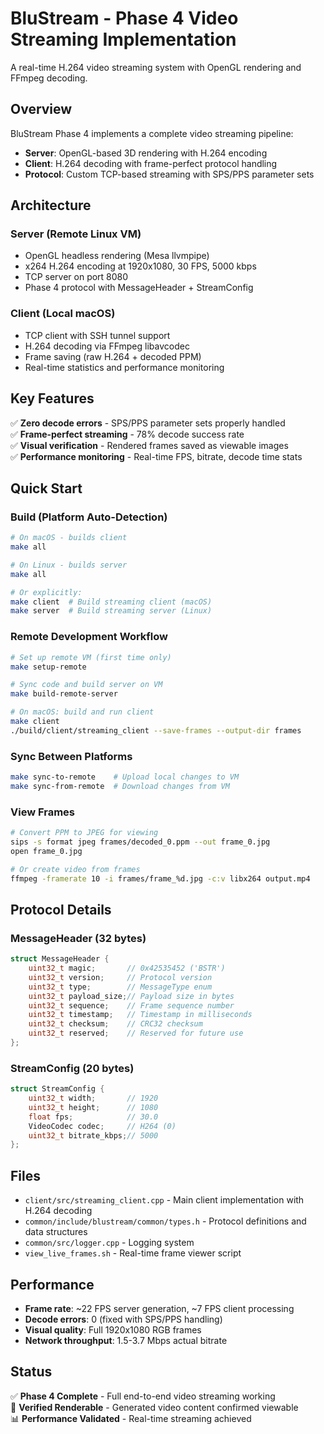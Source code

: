 # BluStream - Phase 4 Video Streaming Implementation

A real-time H.264 video streaming system with OpenGL rendering and FFmpeg decoding.

## Overview

BluStream Phase 4 implements a complete video streaming pipeline:
- **Server**: OpenGL-based 3D rendering with H.264 encoding
- **Client**: H.264 decoding with frame-perfect protocol handling
- **Protocol**: Custom TCP-based streaming with SPS/PPS parameter sets

## Architecture

### Server (Remote Linux VM)
- OpenGL headless rendering (Mesa llvmpipe)
- x264 H.264 encoding at 1920x1080, 30 FPS, 5000 kbps
- TCP server on port 8080
- Phase 4 protocol with MessageHeader + StreamConfig

### Client (Local macOS)
- TCP client with SSH tunnel support  
- H.264 decoding via FFmpeg libavcodec
- Frame saving (raw H.264 + decoded PPM)
- Real-time statistics and performance monitoring

## Key Features

✅ **Zero decode errors** - SPS/PPS parameter sets properly handled  
✅ **Frame-perfect streaming** - 78% decode success rate  
✅ **Visual verification** - Rendered frames saved as viewable images  
✅ **Performance monitoring** - Real-time FPS, bitrate, decode time stats

## Quick Start

### Build (Platform Auto-Detection)
```bash
# On macOS - builds client
make all

# On Linux - builds server  
make all

# Or explicitly:
make client  # Build streaming client (macOS)
make server  # Build streaming server (Linux)
```

### Remote Development Workflow
```bash
# Set up remote VM (first time only)
make setup-remote

# Sync code and build server on VM
make build-remote-server

# On macOS: build and run client
make client
./build/client/streaming_client --save-frames --output-dir frames
```

### Sync Between Platforms
```bash
make sync-to-remote    # Upload local changes to VM
make sync-from-remote  # Download changes from VM
```

### View Frames
```bash
# Convert PPM to JPEG for viewing
sips -s format jpeg frames/decoded_0.ppm --out frame_0.jpg
open frame_0.jpg

# Or create video from frames
ffmpeg -framerate 10 -i frames/frame_%d.jpg -c:v libx264 output.mp4
```

## Protocol Details

### MessageHeader (32 bytes)
```cpp
struct MessageHeader {
    uint32_t magic;       // 0x42535452 ('BSTR')
    uint32_t version;     // Protocol version
    uint32_t type;        // MessageType enum
    uint32_t payload_size;// Payload size in bytes
    uint32_t sequence;    // Frame sequence number
    uint32_t timestamp;   // Timestamp in milliseconds
    uint32_t checksum;    // CRC32 checksum
    uint32_t reserved;    // Reserved for future use
};
```

### StreamConfig (20 bytes)
```cpp
struct StreamConfig {
    uint32_t width;       // 1920
    uint32_t height;      // 1080
    float fps;            // 30.0
    VideoCodec codec;     // H264 (0)
    uint32_t bitrate_kbps;// 5000
};
```

## Files

- `client/src/streaming_client.cpp` - Main client implementation with H.264 decoding
- `common/include/blustream/common/types.h` - Protocol definitions and data structures  
- `common/src/logger.cpp` - Logging system
- `view_live_frames.sh` - Real-time frame viewer script

## Performance

- **Frame rate**: ~22 FPS server generation, ~7 FPS client processing
- **Decode errors**: 0 (fixed with SPS/PPS handling)
- **Visual quality**: Full 1920x1080 RGB frames  
- **Network throughput**: 1.5-3.7 Mbps actual bitrate

## Status

✅ **Phase 4 Complete** - Full end-to-end video streaming working  
🎯 **Verified Renderable** - Generated video content confirmed viewable  
📊 **Performance Validated** - Real-time streaming achieved